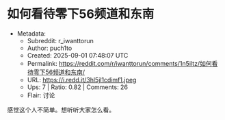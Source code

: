 # 如何看待零下56频道和东南

- Metadata:
  - Subreddit: r_iwanttorun
  - Author: puch1to
  - Created: 2025-09-01 07:48:07 UTC
  - Permalink: https://reddit.com/r/iwanttorun/comments/1n5iltz/如何看待零下56频道和东南/
  - URL: https://i.redd.it/3hl5jl1cdimf1.jpeg
  - Ups: 7 | Ratio: 0.82 | Comments: 26
  - Flair: 讨论


感觉这个人不简单。想听听大家怎么看。

